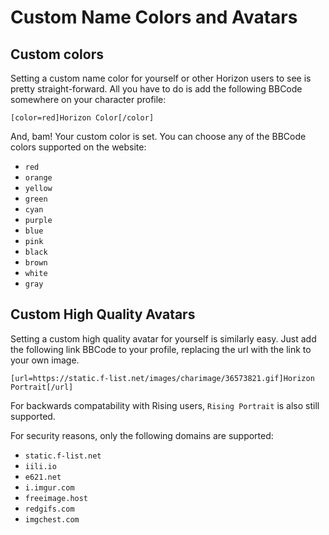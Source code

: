 # Custom Name Colors and Avatars

## Custom colors

Setting a custom name color for yourself or other Horizon users to see is pretty straight-forward. All you have to do is add the following BBCode somewhere on your character profile:
```bbcode
[color=red]Horizon Color[/color]
```

And, bam! Your custom color is set. You can choose any of the BBCode colors supported on the website:

- ``red``
- ``orange``
- ``yellow``
- ``green``
- ``cyan``
- ``purple``
- ``blue``
- ``pink``
- ``black``
- ``brown``
- ``white``
- ``gray``

## Custom High Quality Avatars

Setting a custom high quality avatar for yourself is similarly easy. Just add the following link BBCode to your profile, replacing the url with the link to your own image.
```bbcode
[url=https://static.f-list.net/images/charimage/36573821.gif]Horizon Portrait[/url]
```

For backwards compatability with Rising users, ``Rising Portrait`` is also still supported.


For security reasons, only the following domains are supported:

- ``static.f-list.net``
- ``iili.io``
- ``e621.net``
- ``i.imgur.com``
- ``freeimage.host``
- ``redgifs.com``
- ``imgchest.com``
